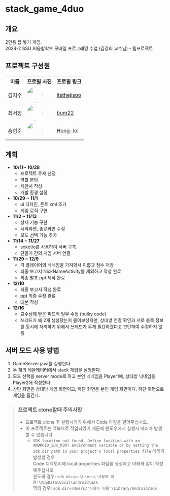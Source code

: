 # stack_game_4duo

## 개요

2인용 탑 쌓기 게임. <br>
2024-2 SSU AI융합학부 모바일 프로그래밍 수업 (김강희 교수님) - 팀프로젝트

## 프로젝트 구성원

<table>
  <tr>
    <th>이름</th>
    <th>프로필 사진</th>
    <th>프로필 링크</th>
  </tr>
  <tr>
    <td>김지수</td>
    <td><img src="https://avatars.githubusercontent.com/u/80537289?v=4" width="50" style="border-radius:100%;"></td>
    <td><a href="https://github.com/itsthejisoo">itsthejisoo</a></td>
  </tr>
  <tr>
    <td>최서정</td>
    <td><img src="https://avatars.githubusercontent.com/u/113536288?v=4" width="50" style="border-radius:100%;"></td>
    <td><a href="https://github.com/bum22">bum22</a></td>
  </tr>
  <tr>
    <td>홍형준</td>
    <td><img src="https://avatars.githubusercontent.com/u/72370753?v=4" width="50" style="border-radius:100%;"></td>
    <td><a href="https://github.com/Hong-lol">Hong-lol</a></td>
  </tr>
</table>
  
## 계획
- **10/11~ 10/28**
  - 프로젝트 주제 선정
  - 역할 분담
  - 제안서 작성
  - 개발 환경 설정
- **10/29 ~ 11/1**
  - ui 디자인, 폰트 xml 추가
  - 게임 로직 구현
- **11/2 ~ 11/13**
  - 상세 기능 구현
  - 시작화면, 종료화면 수정
  - 모드 선택 기능 추가
- **11/14 ~ 11/27**
  - soketio를 사용하여 서버 구축
  - 단말기 간의 게임 서버 연결
- **11/29 ~ 12/9**
  - 각 플레이어의 닉네임을 가져와서 이름과 점수 저장
  - 최종 보고서 NickNameActivity를 제외하고 작성 완료
  - 최종 발표 ppt 제작 완료
- **12/10**
  - 최종 보고서 작성 완료
  - ppt 최종 수정 완료
  - 대본 작성
- **12/16**
  - 교수님께 받은 피드백 일부 수정 (bulky code)
  - 쓰레드가 왜 2개 생성됐는지 물어보셨지만, 상대방 연결 확인과 서로 블록 정보를 동시에 처리하기 위해서 쓰레드가 두개 필요하겠다고 판단하여 수정하지 않음

## 서버 모드 사용 방법

1. GameServer.java를 실행한다.
2. 두 개의 에뮬레이터에서 stack 게임을 실행한다.
3. 모드 선택을 server mode로 하고 본인 넥네임을 Player1에, 상대방 닉네임을 Player2에 작성한다.
4. 상단 화면은 상대방 게임 화면이고, 하단 화면은 본인 게임 화면이다. 하단 화면으로 게임을 즐긴다.

> ### 프로젝트 clone할때 주의사항
>
> - 프로젝트 clone 후 실행시키기 위해서 Code 파일을 열어주십시오.
> - 이 프로젝트는 맥북으로 작업되었기 때문에 윈도우에서 실행시 에러가 발생할 수 있습니다.
>   - `SDK location not found. Define location with an ANDROID_SDK_ROOT environment variable or by setting the sdk.dir path in your project's local properties file` 에러가 발생할 경우 <br> Code 디렉토리에 local.properties 파일을 생성하고 아래와 같이 작성해주십시오. <br> 윈도의 경우: `sdk.dir=c:\Users\'사용자 이름'\AppData\Local\android\adk`<br> 맥의 경우: `sdk.dir=/Users/'사용자 이름'/Library/Android/sdk`
